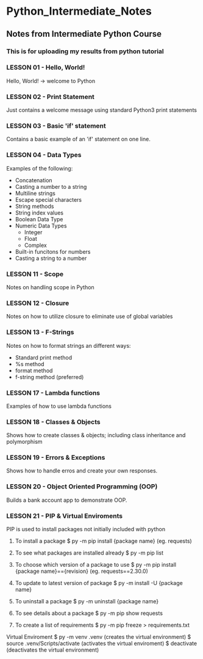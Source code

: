 # Python_Intermediate_Notes
## Notes from Intermediate Python Course
### This is for uploading my results from python tutorial
### LESSON 01 - Hello, World!
Hello, World! -> welcome to Python
### LESSON 02 - Print Statement
Just contains a welcome message using standard Python3 print statements
### LESSON 03 - Basic 'if' statement
Contains a basic example of an 'if' statement on one line.
### LESSON 04 - Data Types
Examples of the following:
- Concatenation
- Casting a number to a string
- Multiline strings
- Escape special characters
- String methods
- String index values
- Boolean Data Type
- Numeric Data Types
    - Integer
    - Float
    - Complex
- Built-in funcitons for numbers
- Casting a string to a number
### LESSON 11 - Scope
Notes on handling scope in Python
### LESSON 12 - Closure
Notes on how to utilize closure to eliminate use of global variables
### LESSON 13 - F-Strings
Notes on how to format strings an different ways:
- Standard print method
- %s method
- format method
- f-string method (preferred)
### LESSON 17 - Lambda functions
Examples of how to use lambda functions
### LESSON 18 - Classes & Objects
Shows how to create classes & objects; including class inheritance and polymorphism
### LESSON 19 - Errors & Exceptions
Shows how to handle erros and create your own responses.
### LESSON 20 - Object Oriented Programming (OOP)
Builds a bank account app to demonstrate OOP.
### LESSON 21 - PIP & Virtual Enviroments
PIP is used to install packages not initially included with python
1. To install a package
$ py -m pip install {package name} (eg. requests)

2. To see what packages are installed already
$ py -m pip list

3. To choose which version of a package to use
$ py -m pip install {package name}=={revision} (eg. requests==2.30.0)

4. To update to latest version of package
$ py -m install -U {package name}

5. To uninstall a package
$ py -m uninstall {package name}

6. To see details about a package
$ py -m pip show requests

7. To create a list of requirements
$ py -m pip freeze > requirements.txt

Virtual Enviroment
$ py -m venv .venv (creates the virtual environment)
$ source .venv/Scripts/activate (activates the virtual enviroment)
$ deactivate (deactivates the virtual environment)
